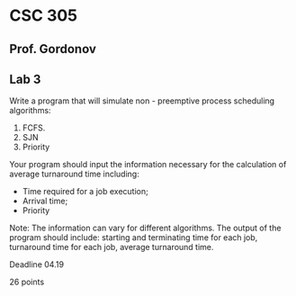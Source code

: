 # CSC 305

## Prof. Gordonov
## Lab 3

Write a program that will simulate non - preemptive process scheduling algorithms:
1. FCFS.
2. SJN
3. Priority

Your program should input the information necessary for the calculation of average turnaround time including:
- Time required for a job execution;
- Arrival time;
- Priority

Note: The information can vary for different algorithms.
The output of the program should include: starting and terminating time for each job, turnaround time for each job, average turnaround time.

Deadline 04.19

26 points
